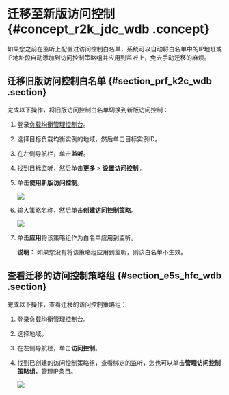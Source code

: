 # 迁移至新版访问控制 {#concept_r2k_jdc_wdb .concept}

如果您之前在监听上配置过访问控制白名单，系统可以自动将白名单中的IP地址或IP地址段自动添加到访问控制策略组并应用到监听上，免去手动迁移的麻烦。

## 迁移旧版访问控制白名单 {#section_prf_k2c_wdb .section}

完成以下操作，将旧版访问控制白名单切换到新版访问控制：

1.  登录[负载均衡管理控制台](http://slbnew.console.aliyun.com/#/list/cn-beijing)。
2.  选择目标负载均衡实例的地域，然后单击目标实例ID。
3.  在左侧导航栏，单击**监听**。
4.  找到目标监听，然后单击**更多** \> **设置访问控制** 。
5.  单击**使用新版访问控制**。

    ![](http://static-aliyun-doc.oss-cn-hangzhou.aliyuncs.com/assets/img/4161/2857_zh-CN.png)

6.  输入策略名称，然后单击**创建访问控制策略**。

    ![](http://static-aliyun-doc.oss-cn-hangzhou.aliyuncs.com/assets/img/4161/2858_zh-CN.png)

7.  单击**应用**将该策略组作为白名单应用到监听。

    **说明：** 如果您没有将该策略组应用到监听，则该白名单不生效。


## 查看迁移的访问控制策略组 {#section_e5s_hfc_wdb .section}

完成以下操作，查看迁移的访问控制策略组：

1.  登录[负载均衡管理控制台](http://slbnew.console.aliyun.com/#/list/cn-beijing)。
2.  选择地域。
3.  在左侧导航栏，单击**访问控制**。
4.  找到已创建的访问控制策略组，查看绑定的监听，您也可以单击**管理访问控制策略组**，管理IP条目。

    ![](http://static-aliyun-doc.oss-cn-hangzhou.aliyuncs.com/assets/img/4161/2863_zh-CN.png)


